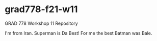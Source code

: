 # grad778-f21-w11
GRAD 778 Workshop 11 Repository

I'm from Iran.
Superman is Da Best!
For me the best Batman was Bale.